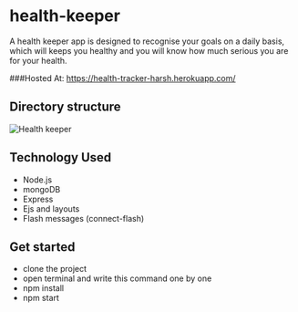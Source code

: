 # health-keeper
A health keeper app is designed to recognise your goals on a daily basis, which will keeps you healthy and you will know how much serious you are for your health.

###Hosted At:  https://health-tracker-harsh.herokuapp.com/

## Directory structure
![Health keeper](https://user-images.githubusercontent.com/89356818/153579422-205d6e08-ee49-4570-a90e-54ea2d1dc448.jpeg)

## Technology Used 
- Node.js
- mongoDB
- Express
- Ejs and layouts
- Flash messages (connect-flash)

## Get started
- clone the project
- open terminal and write this command one by one
- npm install
- npm start

